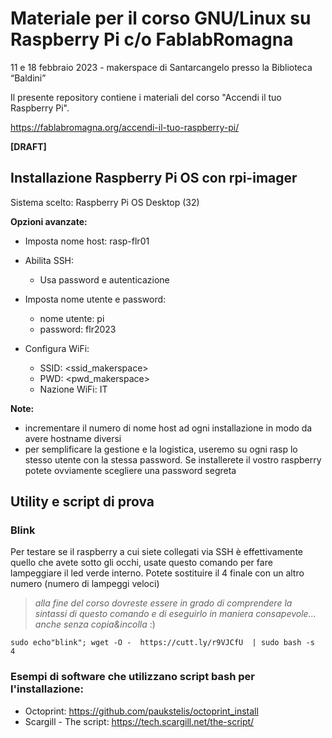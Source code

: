 # Materiale per il corso GNU/Linux su Raspberry Pi c/o FablabRomagna

11 e 18 febbraio 2023 - makerspace di Santarcangelo presso la Biblioteca “Baldini”


Il presente repository contiene i materiali del corso "Accendi il tuo Raspberry Pi".

https://fablabromagna.org/accendi-il-tuo-raspberry-pi/


**[DRAFT]**

## Installazione Raspberry Pi OS con rpi-imager

Sistema scelto: Raspberry Pi OS Desktop (32)

__Opzioni avanzate:__

- Imposta nome host: rasp-flr01   <vedi note>
- Abilita SSH:
    - Usa password e autenticazione

- Imposta nome utente e password:
    - nome utente: pi
    - password: flr2023
    
- Configura WiFi:
    - SSID: <ssid_makerspace>
    - PWD:  <pwd_makerspace>
    - Nazione WiFi: IT
    
__Note:__
- incrementare il numero di nome host ad ogni installazione in modo da avere hostname diversi
- per semplificare la gestione e la logistica, useremo su ogni rasp lo stesso utente con la stessa password. Se installerete il vostro raspberry potete ovviamente scegliere una password segreta



## Utility e script di prova

### Blink
Per testare se il raspberry a cui siete collegati via SSH è effettivamente quello che avete sotto gli occhi, usate questo comando per fare lampeggiare il led verde interno. Potete sostituire il 4 finale con un altro numero (numero di lampeggi veloci)

> _alla fine del corso dovreste essere in grado di comprendere la sintassi di questo comando e di eseguirlo in maniera consapevole... anche senza copia&incolla_ :)

```
sudo echo"blink"; wget -O -  https://cutt.ly/r9VJCfU  | sudo bash -s  4
```
    
### Esempi di software che utilizzano script bash per l'installazione:
- Octoprint: https://github.com/paukstelis/octoprint_install
- Scargill - The script: https://tech.scargill.net/the-script/
    
